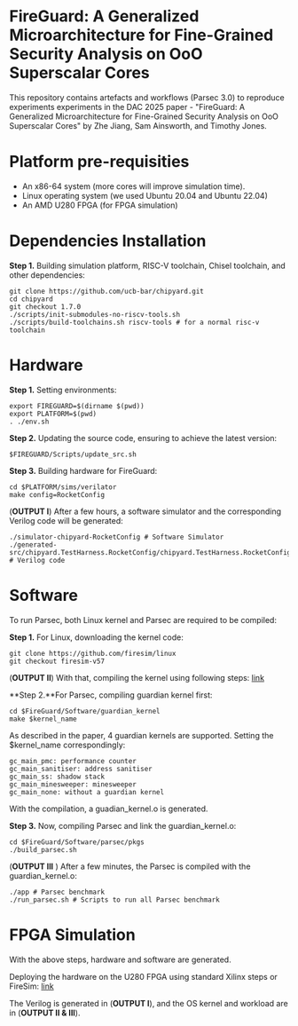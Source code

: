 FireGuard: A Generalized Microarchitecture for Fine-Grained Security Analysis on OoO Superscalar Cores
==================================================

This repository contains artefacts and workflows (Parsec 3.0) to reproduce experiments experiments in the DAC 2025 paper - "FireGuard: A Generalized Microarchitecture for Fine-Grained Security Analysis on OoO Superscalar Cores" by Zhe Jiang, Sam Ainsworth, and Timothy Jones.

Platform pre-requisities
========================
* An x86-64 system (more cores will improve simulation time).
* Linux operating system (we used Ubuntu 20.04 and Ubuntu 22.04)
* An AMD U280 FPGA (for FPGA simulation)

Dependencies Installation
========================
**Step 1.** Building simulation platform, RISC-V toolchain, Chisel toolchain, and other dependencies: 

```
git clone https://github.com/ucb-bar/chipyard.git
cd chipyard
git checkout 1.7.0
./scripts/init-submodules-no-riscv-tools.sh
./scripts/build-toolchains.sh riscv-tools # for a normal risc-v toolchain 
```

Hardware
========================
**Step 1.** Setting environments:

```
export FIREGUARD=$(dirname $(pwd))
export PLATFORM=$(pwd)
. ./env.sh
```

**Step 2.** Updating the source code, ensuring to achieve the latest version:
```
$FIREGUARD/Scripts/update_src.sh
```

**Step 3.** Building hardware for FireGuard:
```
cd $PLATFORM/sims/verilator
make config=RocketConfig
```

(**OUTPUT I**) After a few hours, a software simulator and the corresponding Verilog code will be generated:
```
./simulator-chipyard-RocketConfig # Software Simulator
./generated-src/chipyard.TestHarness.RocketConfig/chipyard.TestHarness.RocketConfig.top.v # Verilog code
```


Software
========================
To run Parsec, both Linux kernel and Parsec are required to be compiled:

**Step 1.** For Linux, downloading the kernel code:
```
git clone https://github.com/firesim/linux
git checkout firesim-v57
```
(**OUTPUT II**) With that, compiling the kernel using following steps: [link](https://firemarshal.readthedocs.io/en/latest/index.html)

**Step 2.**For Parsec, compiling guardian kernel first:
```
cd $FireGuard/Software/guardian_kernel
make $kernel_name
```

As described in the paper, 4 guardian kernels are supported. Setting the $kernel_name correspondingly:

```
gc_main_pmc: performance counter
gc_main_sanitiser: address sanitiser
gc_main_ss: shadow stack
gc_main_minesweeper: minesweeper 
gc_main_none: without a guardian kernel 
```

With the compilation, a guadian_kernel.o is generated. 

**Step 3.** Now, compiling Parsec and link the guardian_kernel.o:
```
cd $FireGuard/Software/parsec/pkgs
./build_parsec.sh
```

(**OUTPUT III** ) After a few minutes, the Parsec is compiled with the guardian_kernel.o:
```
./app # Parsec benchmark
./run_parsec.sh # Scripts to run all Parsec benchmark
```

FPGA Simulation
========================
With the above steps, hardware and software are generated.

Deploying the hardware on the U280 FPGA using standard Xilinx steps or FireSim: [link](https://docs.fires.im/en/latest/Getting-Started-Guides/On-Premises-FPGA-Getting-Started/Running-Simulations/Running-Single-Node-Simulation-Xilinx-Alveo-U280.html)

The Verilog is generated in (**OUTPUT I**), and the OS kernel and workload are in (**OUTPUT II & III**).
